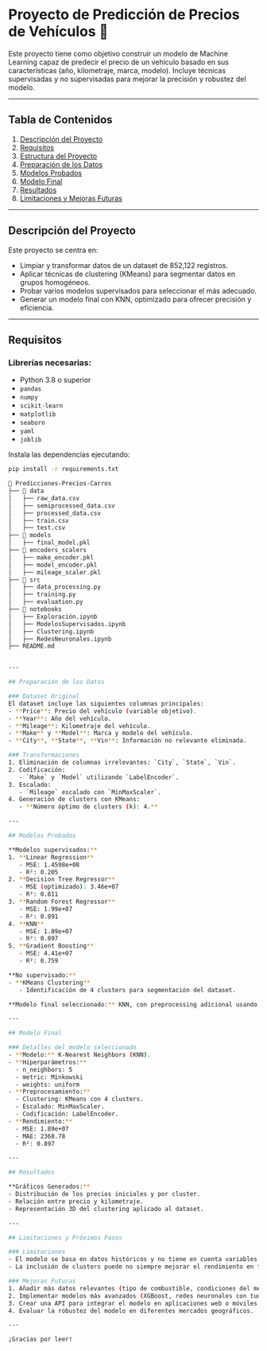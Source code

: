 # Proyecto de Predicción de Precios de Vehículos 🚗

Este proyecto tiene como objetivo construir un modelo de Machine Learning capaz de predecir el precio de un vehículo basado en sus características (año, kilometraje, marca, modelo). Incluye técnicas supervisadas y no supervisadas para mejorar la precisión y robustez del modelo.

---

## Tabla de Contenidos
1. [Descripción del Proyecto](#descripción-del-proyecto)
2. [Requisitos](#requisitos)
3. [Estructura del Proyecto](#estructura-del-proyecto)
4. [Preparación de los Datos](#preparación-de-los-datos)
5. [Modelos Probados](#modelos-probados)
6. [Modelo Final](#modelo-final)
7. [Resultados](#resultados)
8. [Limitaciones y Mejoras Futuras](#limitaciones-y-mejoras-futuras)

---

## Descripción del Proyecto

Este proyecto se centra en:
- Limpiar y transformar datos de un dataset de 852,122 registros.
- Aplicar técnicas de clustering (KMeans) para segmentar datos en grupos homogéneos.
- Probar varios modelos supervisados para seleccionar el más adecuado.
- Generar un modelo final con KNN, optimizado para ofrecer precisión y eficiencia.

---

## Requisitos

### Librerías necesarias:
- Python 3.8 o superior
- `pandas`
- `numpy`
- `scikit-learn`
- `matplotlib`
- `seaborn`
- `yaml`
- `joblib`

Instala las dependencias ejecutando:

```bash
pip install -r requirements.txt

📂 Predicciones-Precios-Carros
├── 📂 data
│   ├── raw_data.csv
│   ├── semiprocessed_data.csv
│   ├── processed_data.csv
│   ├── train.csv
│   ├── test.csv
├── 📂 models
│   ├── final_model.pkl
├── 📂 encoders_scalers
│   ├── make_encoder.pkl
│   ├── model_encoder.pkl
│   ├── mileage_scaler.pkl
├── 📂 src
│   ├── data_processing.py
│   ├── training.py
│   ├── evaluation.py
├── 📂 notebooks
│   ├── Exploración.ipynb
│   ├── ModelosSupervisados.ipynb
│   ├── Clustering.ipynb
│   ├── RedesNeuronales.ipynb
├── README.md


---

## Preparación de los Datos

### Dataset Original
El dataset incluye las siguientes columnas principales:
- **Price**: Precio del vehículo (variable objetivo).
- **Year**: Año del vehículo.
- **Mileage**: Kilometraje del vehículo.
- **Make** y **Model**: Marca y modelo del vehículo.
- **City**, **State**, **Vin**: Información no relevante eliminada.

### Transformaciones
1. Eliminación de columnas irrelevantes: `City`, `State`, `Vin`.
2. Codificación:
   - `Make` y `Model` utilizando `LabelEncoder`.
3. Escalado:
   - `Mileage` escalado con `MinMaxScaler`.
4. Generación de clusters con KMeans:
   - **Número óptimo de clusters (k): 4.**

---

## Modelos Probados

**Modelos supervisados:**
1. **Linear Regression**
   - MSE: 1.4598e+08
   - R²: 0.205
2. **Decision Tree Regressor**
   - MSE (optimizado): 3.46e+07
   - R²: 0.811
3. **Random Forest Regressor**
   - MSE: 1.99e+07
   - R²: 0.891
4. **KNN**
   - MSE: 1.89e+07
   - R²: 0.897
5. **Gradient Boosting**
   - MSE: 4.41e+07
   - R²: 0.759

**No supervisado:**
- **KMeans Clustering**
   - Identificación de 4 clusters para segmentación del dataset.

**Modelo final seleccionado:** KNN, con preprocessing adicional usando clustering KMeans.

---

## Modelo Final

### Detalles del modelo seleccionado
- **Modelo:** K-Nearest Neighbors (KNN).
- **Hiperparámetros:**
  - n_neighbors: 5
  - metric: Minkowski
  - weights: uniform
- **Preprocesamiento:**
  - Clustering: KMeans con 4 clusters.
  - Escalado: MinMaxScaler.
  - Codificación: LabelEncoder.
- **Rendimiento:**
  - MSE: 1.89e+07
  - MAE: 2368.78
  - R²: 0.897

---

## Resultados

**Gráficos Generados:**
- Distribución de los precios iniciales y por cluster.
- Relación entre precio y kilometraje.
- Representación 3D del clustering aplicado al dataset.

---

## Limitaciones y Próximos Pasos

### Limitaciones
- El modelo se basa en datos históricos y no tiene en cuenta variables externas como fluctuaciones económicas.
- La inclusión de clusters puede no siempre mejorar el rendimiento en todos los contextos.

### Mejoras Futuras
1. Añadir más datos relevantes (tipo de combustible, condiciones del mercado).
2. Implementar modelos más avanzados (XGBoost, redes neuronales con tuning).
3. Crear una API para integrar el modelo en aplicaciones web o móviles.
4. Evaluar la robustez del modelo en diferentes mercados geográficos.

---

¡Gracias por leer!








